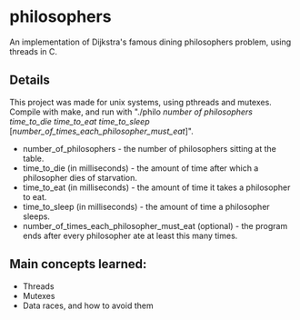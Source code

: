 # philosophers
An implementation of Dijkstra's famous dining philosophers problem, using threads in C.

## Details
This project was made for unix systems, using pthreads and mutexes. Compile with make, and run with "./philo *number of philosophers* *time_to_die*
*time_to_eat* *time_to_sleep* [*number_of_times_each_philosopher_must_eat*]".
* number_of_philosophers - the number of philosophers sitting at the table.
* time_to_die (in milliseconds) - the amount of time after which a philosopher dies of starvation.
* time_to_eat (in milliseconds) - the amount of time it takes a philosopher to eat.
* time_to_sleep (in milliseconds) - the amount of time a philosopher sleeps.
* number_of_times_each_philosopher_must_eat (optional) - the program ends after every philosopher ate at least this many times.

## Main concepts learned:
* Threads
* Mutexes
* Data races, and how to avoid them
